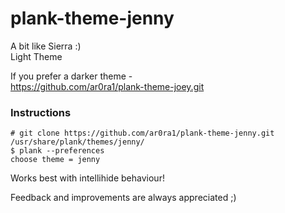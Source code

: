 # plank-theme-jenny
A bit like Sierra :)   
Light Theme   


If you prefer a darker theme -   
https://github.com/ar0ra1/plank-theme-joey.git  
  

### Instructions

`# git clone https://github.com/ar0ra1/plank-theme-jenny.git /usr/share/plank/themes/jenny/ `  
`$ plank --preferences`  
`choose theme = jenny`  

Works best with intellihide behaviour!

Feedback and improvements are always appreciated ;)
